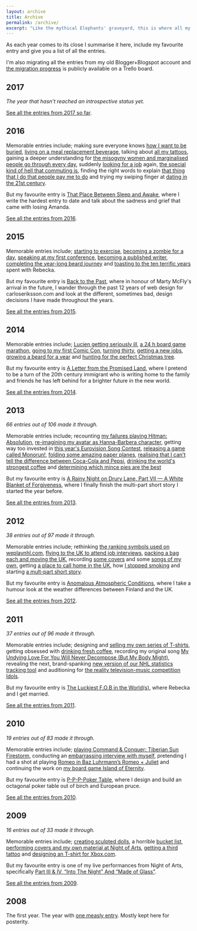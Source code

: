 ```yaml
---
layout: archive
title: Archive
permalink: /archive/
excerpt: "Like the mythical Elephants' graveyard, this is where all my Journal entries come for their final rest."
---
```

As each year comes to its close I summarise it here, include my favourite entry and give you a list of all the entries.

I'm also migrating all the entries from my old Blogger+Blogspot account and [the migration progress][reclaimer] is publicly available on a Trello board.

[archive]: https://trello.com/c/eHBiNXt3
[reclaimer]: https://trello.com/c/BNMKDXQB

## 2017

*The year that hasn’t reached an introspective status yet.*

[See all the entries from 2017 so far][2017].

[2017]: /archive/2017

## 2016

Memorable entries include; making sure everyone knows [how I want to be buried][mortem], [living on a meal replacement beverage][joylent], talking about [all my tattoos][ink], gaining a deeper understanding for [the misogyny women and marginalised people go through every day][misogyny], suddenly [looking for a job][employment] again, [the special kind of hell that commuting is][dante], finding the right words to explain [that thing that I do that people pay me to do][commonwords] and trying my swiping finger at [dating in the 21st century][dating].

But my favourite entry is [That Place Between Sleep and Awake][sleep], where I write the hardest entry to date and talk about the sadness and grief that came with losing Amanda.

[See all the entries from 2016][2016].

[mortem]: /blog/planning-a-post-mortem-party
[joylent]: /blog/the-joys-of-living-on-joylent
[ink]: /blog/imaginative-ink-a-tattoo-story
[misogyny]: /blog/mice-men-and-the-wonderful-wizard-of-misogyny
[employment]: /blog/the-pursuit-of-employment
[dante]: /blog/dantes-tenth-circle-commuting
[commonwords]: /blog/this-is-how-you-tell-a-computer-which-place-to-go-to
[dating]: /blog/dating-in-the-21st-century
[sleep]: /blog/that-place-between-sleep-and-awake
[2016]: /archive/2016

## 2015

Memorable entries include; [starting to exercise][exercise], [becoming a zombie for a day][zombie], [speaking at my first conference][webinthewoods], [becoming a published writer][netmag], [completing the year-long beard journey][beard] and [toasting to the ten terrific years][tenyears] spent with Rebecka.

But my favourite entry is [Back to the Past][backpast], where in honour of Marty McFly's arrival in the future, I wander through the past 12 years of web design for carloseriksson.com and look at the different, sometimes bad, design decisions I have made throughout the years.

[See all the entries from 2015][2015].

[exercise]: /blog/exercising-the-demons
[zombie]: /blog/beards-brains-and-beauty
[webinthewoods]: /blog/a-finn-in-the-forest-part-ii
[netmag]: /blog/outstanding-october-issue-10-15/#net-magazine
[tenyears]: /blog/a-toast-to-ten-terrific-years
[backpast]: /blog/back-to-the-past
[2015]: /archive/2015

## 2014

Memorable entries include; [Lucien getting seriously ill][lupus], [a 24 h board game marathon][board], [going to my first Comic Con][comic], [turning thirty][thirty], [getting a new jobs][job], [growing a beard for a year][beard] and [hunting for the perfect Christmas tree][tree].

But my favourite entry is [A Letter from the Promised Land][promised-land], where I pretend to be a turn of the 20th century immigrant who is writing home to the family and friends he has left behind for a brighter future in the new world.

[See all the entries from 2014][2014].

[lupus]: /blog/at-least-it-wasnt-lupus-part-1
[board]: /blog/no-sleep-for-i-am-the-werewolf
[comic]: /blog/carlos-goes-mcm-london-comic-con
[thirty]: /blog/30-things-ive-learned-in-30-years
[job]: /blog/notice-of-termination
[beard]: /blog/a-scary-hairy-beard-story
[tree]: /blog/a-21st-century-hunt-for-the-perfect-christmas-tree
[promised-land]: /blog/a-letter-from-the-promised-land
[2014]: /archive/2014

## 2013

*66 entries out of 106 made it through.*

Memorable entries include; recounting [my failures playing Hitman: Absolution][assassin], [re-imagining my avatar as Hanna-Barbera character][greatness], getting way too invested in [this year's Eurovision Song Contest][eurovision], [releasing a game called Monorun!][monorun], [folding some amazing paper planes][paperplanes], [realising that I can't tell the difference between Coca-Cola and Pepsi][cocacola], [drinking the world's strongest coffee][deathwishcoffee] and [determining which mince pies are the best][mincepies]

But my favourite entry is [A Rainy Night on Drury Lane, Part VII — A White Blanket of Forgiveness][rainy-finish], where I finally finish the multi-part short story I started the year before.

[See all the entries from 2013][2013].

[rainy-finish]: /blog/a-rainy-night-on-drury-lane-part-vii-a-white-blanket-of-forgiveness
[mincepies]: /blog/munching-on-too-many-mince-pies
[deathwishcoffee]: /blog/you-only-wish-for-death-once-maybe-twice
[cocacola]: /blog/the-carbonated-cola-war-conclusion
[paperplanes]: /blog/about-muthafuckin-paper-planes
[monorun]: /blog/ladies-and-gentlemen-monorun
[eurovision]: /blog/guessing-at-the-eurovisiowhatnow
[greatness]: /blog/following-in-the-handsteps-of-greatness-hanna-barbera
[assassin]: /blog/the-worst-assassin-in-the-world
[2013]: /archive/2013

## 2012

*38 entries out of 97 made it through.*

Memorable entries include; rethinking [the ranking symbols used on weplaynhl.com][rankings], [flying to the <abbr title="United Kingdom" class="small-caps">UK</abbr> to attend job interviews][upandaway], [packing a bag each and moving the <abbr class="small-caps">UK</abbr>][fish], recording [some covers][sitt-1] and some [songs of my own][sitt-2], getting [a place to call home in the <abbr class="small-caps">UK</abbr>][alan], how [I stopped smoking][cigarette] and starting [a mult-part short story][rainy-night-1].

But my favourite entry is [Anomalous Atmospheric Conditions][weather], where I take a humour look at the weather differences between Finland and the <abbr class="small-caps">UK</abbr>.

[See all the entries from 2012][2012].

[rainy-night-1]: /blog/a-rainy-night-on-drury-lane
[cigarette]: /blog/how-i-learned-to-stop-worrying-and-love-the-cigarette
[alan]: /blog/living-in-alan-with-alan
[sitt-1]: /blog/the-sittingbourne-sessions
[sitt-2]: /blog/the-sittingbourne-sessions-part-ii
[fish]: /blog/so-long-and-thanks-for-all-the-fish
[upandaway]: /blog/up-up-and-away
[rankings]: /blog/imagine-that-my-rank-is-higher
[weather]: /blog/anomalous-atmospheric-conditions
[2012]: /archive/2012

## 2011

*37 entries out of 96 made it through.*

Memorable entries include; designing and [selling my own series of T-shirts][tees], getting obsessed with [drinking fresh coffee][coffee], recording my original song [My Undying Love For You Will Never Decompose (But My Body Might)][decompose], revealing the next, brand-spanking [new version of our NHL statistics tracking tool][nhl] and auditioning for [the reality television-music competition Idols][idols].

But my favourite entry is [The Luckiest F.O.B in the World(s)][fob], where Rebecka and I get married.

[See all the entries from 2011][2011].

[tees]: /blog/more-tees-please
[coffee]: /blog/coffees-of-the-world-part-one
[decompose]: /blog/my-undying-love-for-you-will-never-decompose-but-my-body-might
[nhl]: /blog/why-so-secretive
[idols]: /blog/thanks-but-no
[fob]: /blog/the-luckiest-f-o-b-in-the-worlds
[2011]: /archive/2011

## 2010

*19 entries out of 83 made it through.*

Memorable entries include; [playing Command & Conquer: Tiberian Sun Firestorm][cc], conducting an [embarrassing interview with myself][interview], pretending I had a shot at playing [Romeo in Baz Luhrmann’s Romeo + Juliet][leo] and continuing the work on [my board game Island of Eternity][prototype].

But my favourite entry is [P-P-P-Poker Table][poker], where I design and build an octagonal poker table out of birch and European pruce.

[See all the entries from 2010][2010].

[cc]: /blog/a-trip-down-nostalgia-avenue
[interview]: /blog/the-10-second-interview
[leo]: /blog/leo-you-bastard
[prototype]: /blog/prototype-4
[poker]: /blog/p-p-p-poker-table
[2010]: /archive/2010

## 2009

*16 entries out of 33 made it through.*

Memorable entries include; [creating sculpted dolls][dolls], a horrible [bucket list][bucket], [performing covers and my own material at Night of Arts][nightart], [getting a third tattoo][tattoo3] and [designing an T-shirt for Xbox.com][xbox].

But my favourite entry is one of my live performances from Night of Arts, specifically [Part III & IV, “Into The Night” And “Made of Glass”][glass].

[See all the entries from 2009][2009].

[dolls]: /blog/more-glorious-shots-of-dolls
[bucket]: /blog/things-to-do-whilst-im-still-alive
[nightart]: /blog/part-i-leap-of-faith
[tattoo3]: /blog/tattoo-no-3
[xbox]: /blog/my-xbox-my-way-runner-up
[glass]: /blog/part-iii-and-iv-into-the-night-and-made-of-glass
[2009]: /archive/2009

## 2008

The first year. The year with [one measly entry][one]. Mostly kept here for posterity.

[one]: /blog/post-no-1
